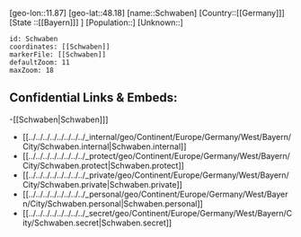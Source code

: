 ﻿---
location: [48.18,11.87]
mapzoom: [7,12] 
mapmarker: city 
type: City
tags:
- geo/City


SpocWebEntityId: 34085
isDeleted: false
confidential: public

---
[geo-lon::11.87]
[geo-lat::48.18]
[name::Schwaben]
[Country::[[Germany]]]
[State ::[[Bayern]]] ]
[Population::]
[Unknown::]


```leaflet
id: Schwaben
coordinates: [[Schwaben]]
markerFile: [[Schwaben]]
defaultZoom: 11 
maxZoom: 18
```


## Confidential Links & Embeds: 
-[[Schwaben|Schwaben]]] 
- [[../../../../../../../../_internal/geo/Continent/Europe/Germany/West/Bayern/City/Schwaben.internal|Schwaben.internal]] 
- [[../../../../../../../../_protect/geo/Continent/Europe/Germany/West/Bayern/City/Schwaben.protect|Schwaben.protect]] 
- [[../../../../../../../../_private/geo/Continent/Europe/Germany/West/Bayern/City/Schwaben.private|Schwaben.private]] 
- [[../../../../../../../../_personal/geo/Continent/Europe/Germany/West/Bayern/City/Schwaben.personal|Schwaben.personal]] 
- [[../../../../../../../../_secret/geo/Continent/Europe/Germany/West/Bayern/City/Schwaben.secret|Schwaben.secret]] 
